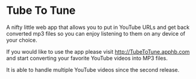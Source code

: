 # Tube To Tune
A nifty little web app that allows you to put in YouTube URLs and get back converted mp3 files so you can enjoy listening to them on any device of your choice.

If you would like to use the app please visit http://TubeToTune.apphb.com and start converting your favorite YouTube videos into MP3 files.

It is able to handle multiple YouTube videos since the second release.

